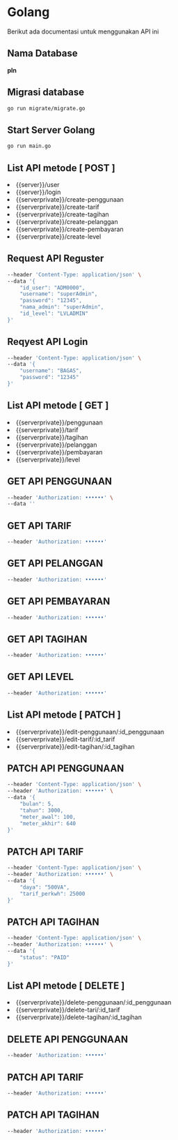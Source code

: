# Golang
Berikut ada documentasi untuk menggunakan API ini 

## Nama Database
<b>pln</b>

## Migrasi database
```bash
go run migrate/migrate.go
```
## Start Server Golang
```bash
go run main.go
```
## List API metode [ POST ]
<li>{{server}}/user</li>
<li>{{server}}/login</li>
<li>{{serverprivate}}/create-penggunaan</li>
<li>{{serverprivate}}/create-tarif</li>
<li>{{serverprivate}}/create-tagihan</li>
<li>{{serverprivate}}/create-pelanggan</li>
<li>{{serverprivate}}/create-pembayaran</li>
<li>{{serverprivate}}/create-level</li>

## Request API Reguster
```bash
--header 'Content-Type: application/json' \
--data '{
    "id_user": "ADM0000",
    "username": "superAdmin",
    "password": "12345",
    "nama_admin": "superAdmin",
    "id_level": "LVLADMIN"
}'
```

## Reqyest API Login
```bash
--header 'Content-Type: application/json' \
--data '{
    "username": "BAGAS",
    "password": "12345"
}'
```

## List API metode [ GET ]
<li>{{serverprivate}}/penggunaan</li>
<li>{{serverprivate}}/tarif</li>
<li>{{serverprivate}}/tagihan</li>
<li>{{serverprivate}}/pelanggan</li>
<li>{{serverprivate}}/pembayaran</li>
<li>{{serverprivate}}/level</li>

## GET API PENGGUNAAN
```bash
--header 'Authorization: ••••••' \
--data ''
```

## GET API TARIF
```bash
--header 'Authorization: ••••••'
```

## GET API PELANGGAN
```bash
--header 'Authorization: ••••••'
```

## GET API PEMBAYARAN
```bash
--header 'Authorization: ••••••'
```

## GET API TAGIHAN
```bash
--header 'Authorization: ••••••'
```

## GET API LEVEL
```bash
--header 'Authorization: ••••••'
```

## List API metode [ PATCH ]
<li>{{serverprivate}}/edit-penggunaan/:id_penggunaan</li>
<li>{{serverprivate}}/edit-tarif/:id_tarif</li>
<li>{{serverprivate}}/edit-tagihan/:id_tagihan</li>

## PATCH API PENGGUNAAN
```bash
--header 'Content-Type: application/json' \
--header 'Authorization: ••••••' \
--data '{        
    "bulan": 5,
    "tahun": 3000,
    "meter_awal": 100,
    "meter_akhir": 640
}'
```

## PATCH API TARIF
```bash
--header 'Content-Type: application/json' \
--header 'Authorization: ••••••' \
--data '{    
    "daya": "500VA",
    "tarif_perkwh": 25000
}'
```

## PATCH API TAGIHAN
```bash
--header 'Content-Type: application/json' \
--header 'Authorization: ••••••' \
--data '{
    "status": "PAID"
}'
```

## List API metode [ DELETE ]
<li>{{serverprivate}}/delete-penggunaan/:id_penggunaan</li>
<li>{{serverprivate}}/delete-tari/:id_tarif</li>
<li>{{serverprivate}}/delete-tagihan/:id_tagihan</li>

## DELETE API PENGGUNAAN
```bash
--header 'Authorization: ••••••'
```

## PATCH API TARIF
```bash
--header 'Authorization: ••••••'
```

## PATCH API TAGIHAN
```bash
--header 'Authorization: ••••••'
```
